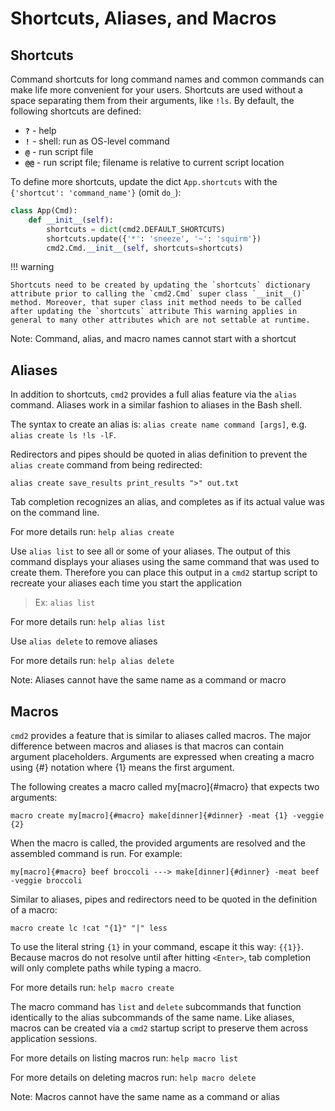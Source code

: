 # Shortcuts, Aliases, and Macros

## Shortcuts

Command shortcuts for long command names and common commands can make life more convenient for your users. Shortcuts are used without a space separating them from their arguments, like `!ls`. By default, the following shortcuts are defined:

-   **`?`** - help
-   **`!`** - shell: run as OS-level command
-   **`@`** - run script file
-   **`@@`** - run script file; filename is relative to current script location

To define more shortcuts, update the dict `App.shortcuts` with the `{'shortcut': 'command_name'}` (omit `do_`):

```py
class App(Cmd):
    def __init__(self):
        shortcuts = dict(cmd2.DEFAULT_SHORTCUTS)
        shortcuts.update({'*': 'sneeze', '~': 'squirm'})
        cmd2.Cmd.__init__(self, shortcuts=shortcuts)
```

!!! warning

    Shortcuts need to be created by updating the `shortcuts` dictionary attribute prior to calling the `cmd2.Cmd` super class `__init__()` method. Moreover, that super class init method needs to be called after updating the `shortcuts` attribute This warning applies in general to many other attributes which are not settable at runtime.

Note: Command, alias, and macro names cannot start with a shortcut

## Aliases

In addition to shortcuts, `cmd2` provides a full alias feature via the `alias` command. Aliases work in a similar fashion to aliases in the Bash shell.

The syntax to create an alias is: `alias create name command [args]`, e.g. `alias create ls !ls -lF`.

Redirectors and pipes should be quoted in alias definition to prevent the `alias create` command from being redirected:

    alias create save_results print_results ">" out.txt

Tab completion recognizes an alias, and completes as if its actual value was on the command line.

For more details run: `help alias create`

Use `alias list` to see all or some of your aliases. The output of this command displays your aliases using the same command that was used to create them. Therefore you can place this output in a `cmd2` startup script to recreate your aliases each time you start the application

> Ex: `alias list`

For more details run: `help alias list`

Use `alias delete` to remove aliases

For more details run: `help alias delete`

Note: Aliases cannot have the same name as a command or macro

## Macros

`cmd2` provides a feature that is similar to aliases called macros. The major difference between macros and aliases is that macros can contain argument placeholders. Arguments are expressed when creating a macro using {#} notation where {1} means the first argument.

The following creates a macro called my[macro]{#macro} that expects two arguments:

    macro create my[macro]{#macro} make[dinner]{#dinner} -meat {1} -veggie {2}

When the macro is called, the provided arguments are resolved and the assembled command is run. For example:

    my[macro]{#macro} beef broccoli ---> make[dinner]{#dinner} -meat beef -veggie broccoli

Similar to aliases, pipes and redirectors need to be quoted in the definition of a macro:

    macro create lc !cat "{1}" "|" less

To use the literal string `{1}` in your command, escape it this way: `{{1}}`. Because macros do not resolve until after hitting `<Enter>`, tab completion will only complete paths while typing a macro.

For more details run: `help macro create`

The macro command has `list` and `delete` subcommands that function identically to the alias subcommands of the same name. Like aliases, macros can be created via a `cmd2` startup script to preserve them across application sessions.

For more details on listing macros run: `help macro list`

For more details on deleting macros run: `help macro delete`

Note: Macros cannot have the same name as a command or alias
